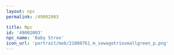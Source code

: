 ```yaml
---
layout: npc
permalink: /49002003

title: Npc
id: '49002003'
npc_name: 'Baby Stroo'
icon_url: 'portrait/mob/21000761_m_sewagetriosmallgreen_p.png'
---
```

